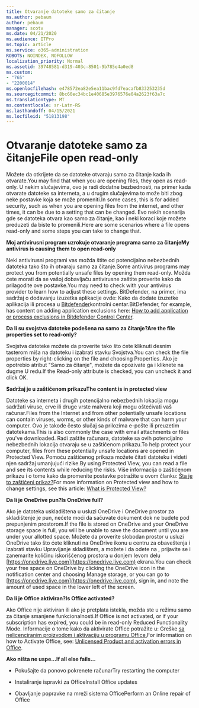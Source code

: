 ```yaml
---
title: Otvaranje datoteke samo za čitanje
ms.author: pebaum
author: pebaum
manager: scotv
ms.date: 04/21/2020
ms.audience: ITPro
ms.topic: article
ms.service: o365-administration
ROBOTS: NOINDEX, NOFOLLOW
localization_priority: Normal
ms.assetid: 39748581-d319-403c-8501-9b785e4a0ed8
ms.custom:
- "765"
- "2200014"
ms.openlocfilehash: e478572ea82e5ea11bac9fd7eacafb833253235d
ms.sourcegitcommit: 8bc60ec34bc1e40685e3976576e04a2623f63a7c
ms.translationtype: MT
ms.contentlocale: sr-Latn-RS
ms.lasthandoff: 04/15/2021
ms.locfileid: "51813198"
---
```

# <a name="file-open-read-only"></a><span data-ttu-id="7d697-102">Otvaranje datoteke samo za čitanje</span><span class="sxs-lookup"><span data-stu-id="7d697-102">File open read-only</span></span>

<span data-ttu-id="7d697-103">Možete da otkrijete da se datoteke otvaraju samo za čitanje kada ih otvarate.</span><span class="sxs-lookup"><span data-stu-id="7d697-103">You may find that when you are opening files, they open as read-only.</span></span> <span data-ttu-id="7d697-104">U nekim slučajevima, ovo je radi dodatne bezbednosti, na primer kada otvarate datoteke sa interneta, a u drugim slučajevima to može biti zbog neke postavke koja se može promeniti.</span><span class="sxs-lookup"><span data-stu-id="7d697-104">In some cases, this is for added security, such as when you are opening files from the internet, and other times, it can be due to a setting that can be changed.</span></span> <span data-ttu-id="7d697-105">Evo nekih scenarija gde se datoteka otvara kao samo za čitanje, kao i neki koraci koje možete preduzeti da biste to promenili.</span><span class="sxs-lookup"><span data-stu-id="7d697-105">Here are some scenarios where a file opens read-only and some steps you can take to change that.</span></span>
  
 <span data-ttu-id="7d697-106">**Moj antivirusni program uzrokuje otvaranje programa samo za čitanje**</span><span class="sxs-lookup"><span data-stu-id="7d697-106">**My antivirus is causing them to open read-only**</span></span>
  
<span data-ttu-id="7d697-107">Neki antivirusni programi vas možda štite od potencijalno nebezbednih datoteka tako što ih otvaraju samo za čitanje.</span><span class="sxs-lookup"><span data-stu-id="7d697-107">Some antivirus programs may protect you from potentially unsafe files by opening them read-only.</span></span> <span data-ttu-id="7d697-108">Možda ćete morati da se vašoj dobavljaču antivirusne zaštite proverite kako da prilagodite ove postavke.</span><span class="sxs-lookup"><span data-stu-id="7d697-108">You may need to check with your antivirus provider to learn how to adjust these settings.</span></span> <span data-ttu-id="7d697-109">BitDefender, na primer, ima sadržaj o dodavanju izuzetka aplikacije ovde: Kako da dodate izuzetke aplikacija ili procesa u [Bitdefender](https://aka.ms/AA6098i)kontrolni centar.</span><span class="sxs-lookup"><span data-stu-id="7d697-109">BitDefender, for example, has content on adding application exclusions here: [How to add application or process exclusions in Bitdefender Control Center](https://aka.ms/AA6098i).</span></span>
  
 <span data-ttu-id="7d697-110">**Da li su svojstva datoteke podešena na samo za čitanje?**</span><span class="sxs-lookup"><span data-stu-id="7d697-110">**Are the file properties set to read-only?**</span></span>
  
<span data-ttu-id="7d697-111">Svojstva datoteke možete da proverite tako što ćete kliknuti desnim tasterom miša na datoteku i izabrati stavku Svojstva.</span><span class="sxs-lookup"><span data-stu-id="7d697-111">You can check the file properties by right-clicking on the file and choosing Properties.</span></span> <span data-ttu-id="7d697-112">Ako je opotrebio atribut "Samo za čitanje", možete da opozivate ga i kliknete na dugme U redu.</span><span class="sxs-lookup"><span data-stu-id="7d697-112">If the Read-only attribute is checked, you can uncheck it and click OK.</span></span>
  
 <span data-ttu-id="7d697-113">**Sadržaj je u zaštićenom prikazu**</span><span class="sxs-lookup"><span data-stu-id="7d697-113">**The content is in protected view**</span></span>
  
<span data-ttu-id="7d697-114">Datoteke sa interneta i drugih potencijalno nebezbednih lokacija mogu sadržati viruse, crve ili druge vrste malvera koji mogu oštećivati vaš računar.</span><span class="sxs-lookup"><span data-stu-id="7d697-114">Files from the Internet and from other potentially unsafe locations can contain viruses, worms, or other kinds of malware that can harm your computer.</span></span> <span data-ttu-id="7d697-115">Ovo je takođe često slučaj sa prilozima e-pošte ili preuzetim datotekama.</span><span class="sxs-lookup"><span data-stu-id="7d697-115">This is also commonly the case with email attachments or files you've downloaded.</span></span> <span data-ttu-id="7d697-116">Radi zaštite računara, datoteke sa ovih potencijalno nebezbednih lokacija otvaraju se u zaštićenom prikazu.</span><span class="sxs-lookup"><span data-stu-id="7d697-116">To help protect your computer, files from these potentially unsafe locations are opened in Protected View.</span></span> <span data-ttu-id="7d697-117">Pomoću zaštićenog prikaza možete čitati datoteku i videti njen sadržaj umanjujući rizike.</span><span class="sxs-lookup"><span data-stu-id="7d697-117">By using Protected View, you can read a file and see its contents while reducing the risks.</span></span> <span data-ttu-id="7d697-118">Više informacija o zaštićenom prikazu i o tome kako da promenite postavke potražite u ovom članku: [Šta je to zaštićeni prikaz?](https://support.office.com/article/d6f09ac7-e6b9-4495-8e43-2bbcdbcb6653)</span><span class="sxs-lookup"><span data-stu-id="7d697-118">For more information on Protected view and how to change settings, see this article: [What is Protected View?](https://support.office.com/article/d6f09ac7-e6b9-4495-8e43-2bbcdbcb6653)</span></span>
  
 <span data-ttu-id="7d697-119">**Da li je OneDrive pun?**</span><span class="sxs-lookup"><span data-stu-id="7d697-119">**Is OneDrive full?**</span></span>
  
<span data-ttu-id="7d697-120">Ako je datoteka uskladištena u usluzi OneDrive i OneDrive prostor za skladištenje je pun, nećete moći da sačuvate dokument dok ne budete pod prepunjenim prostorom.</span><span class="sxs-lookup"><span data-stu-id="7d697-120">If the file is stored on OneDrive and your OneDrive storage space is full, you will be unable to save the document until you are under your allotted space.</span></span> <span data-ttu-id="7d697-121">Možete da proverite slobodan prostor u usluzi OneDrive tako što ćete kliknuti na OneDrive ikonu u centru za obaveštenja i izabrati stavku Upravljanje skladištem, a možete i da odete na , prijavite se i zanemarite količinu iskorišćenog prostora u donjem levom delu [https://onedrive.live.com](https://onedrive.live.com) ekrana.</span><span class="sxs-lookup"><span data-stu-id="7d697-121">You can check your free space on OneDrive by clicking the OneDrive icon in the notification center and choosing Manage storage, or you can go to [https://onedrive.live.com](https://onedrive.live.com), sign in, and note the amount of used space in the lower left of the screen.</span></span>
  
 <span data-ttu-id="7d697-122">**Da li je Office aktiviran?**</span><span class="sxs-lookup"><span data-stu-id="7d697-122">**Is Office activated?**</span></span>
  
<span data-ttu-id="7d697-123">Ako Office nije aktiviran ili ako je pretplata istekla, možda ste u režimu samo za čitanje smanjene funkcionalnosti.</span><span class="sxs-lookup"><span data-stu-id="7d697-123">If Office is not activated, or if your subscription has expired, you could be in read-only Reduced Functionality Mode.</span></span> <span data-ttu-id="7d697-124">Informacije o tome kako da aktivirate Office potražite u: Greške [sa nelicenciranim proizvodom i aktivaciju u programu Office.](https://support.office.com/article/0d23d3c0-c19c-4b2f-9845-5344fedc4380)</span><span class="sxs-lookup"><span data-stu-id="7d697-124">For information on how to Activate Office, see: [Unlicensed Product and activation errors in Office](https://support.office.com/article/0d23d3c0-c19c-4b2f-9845-5344fedc4380).</span></span>
  
 <span data-ttu-id="7d697-125">**Ako ništa ne uspe...**</span><span class="sxs-lookup"><span data-stu-id="7d697-125">**If all else fails...**</span></span>
  
- <span data-ttu-id="7d697-126">Pokušajte da ponovo pokrenete računar</span><span class="sxs-lookup"><span data-stu-id="7d697-126">Try restarting the computer</span></span>
    
- <span data-ttu-id="7d697-127">Instaliranje ispravki za Office</span><span class="sxs-lookup"><span data-stu-id="7d697-127">Install Office updates</span></span>
    
- <span data-ttu-id="7d697-128">Obavljanje popravke na mreži sistema Office</span><span class="sxs-lookup"><span data-stu-id="7d697-128">Perform an Online repair of Office</span></span>
    

